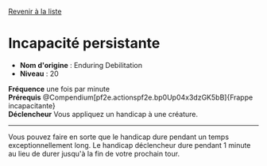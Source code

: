 [Revenir à la liste](..)

# Incapacité persistante

 * **Nom d'origine** : Enduring Debilitation
 * **Niveau** : 20


<p><span id="ctl00_MainContent_DetailedOutput"><strong>Fréquence</strong> une fois par minute<br><strong>Prérequis</strong> @Compendium[pf2e.actionspf2e.bp0Up04x3dzGK5bB]{Frappe incapacitante}<br><strong>Déclencheur</strong> Vous appliquez un handicap à une créature.<br></span></p>
<hr>
<p>Vous pouvez faire en sorte que le handicap dure pendant un temps exceptionnellement long. Le handicap déclencheur dure pendant 1 minute au lieu de durer jusqu'à la fin de votre prochain tour.&nbsp;</p>
